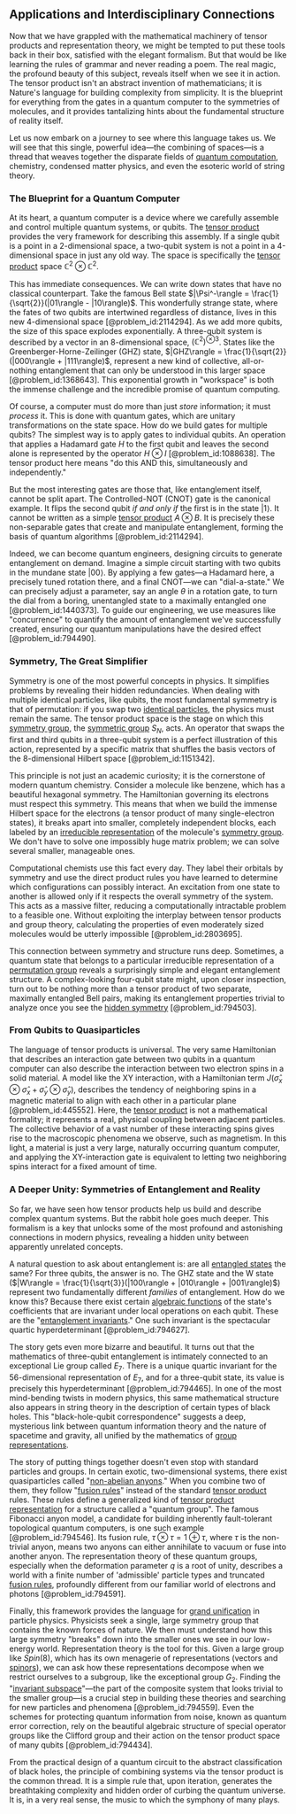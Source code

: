 ## Applications and Interdisciplinary Connections

Now that we have grappled with the mathematical machinery of tensor products and representation theory, we might be tempted to put these tools back in their box, satisfied with the elegant formalism. But that would be like learning the rules of grammar and never reading a poem. The real magic, the profound beauty of this subject, reveals itself when we see it in action. The tensor product isn't an abstract invention of mathematicians; it is Nature's language for building complexity from simplicity. It is the blueprint for everything from the gates in a quantum computer to the symmetries of molecules, and it provides tantalizing hints about the fundamental structure of reality itself.

Let us now embark on a journey to see where this language takes us. We will see that this single, powerful idea—the combining of spaces—is a thread that weaves together the disparate fields of [quantum computation](@article_id:142218), chemistry, condensed matter physics, and even the esoteric world of string theory.

### The Blueprint for a Quantum Computer

At its heart, a quantum computer is a device where we carefully assemble and control multiple quantum systems, or qubits. The [tensor product](@article_id:140200) provides the very framework for describing this assembly. If a single qubit is a point in a 2-dimensional space, a two-qubit system is not a point in a 4-dimensional space in just any old way. The space is specifically the [tensor product](@article_id:140200) space $\mathbb{C}^2 \otimes \mathbb{C}^2$.

This has immediate consequences. We can write down states that have no classical counterpart. Take the famous Bell state $|\Psi^-\rangle = \frac{1}{\sqrt{2}}(|01\rangle - |10\rangle)$. This wonderfully strange state, where the fates of two qubits are intertwined regardless of distance, lives in this new 4-dimensional space [@problem_id:2114294]. As we add more qubits, the size of this space explodes exponentially. A three-qubit system is described by a vector in an 8-dimensional space, $(\mathbb{C}^2)^{\otimes 3}$. States like the Greenberger-Horne-Zeilinger (GHZ) state, $|GHZ\rangle = \frac{1}{\sqrt{2}}(|000\rangle + |111\rangle)$, represent a new kind of collective, all-or-nothing entanglement that can only be understood in this larger space [@problem_id:1368643]. This exponential growth in "workspace" is both the immense challenge and the incredible promise of quantum computing.

Of course, a computer must do more than just *store* information; it must *process* it. This is done with quantum gates, which are unitary transformations on the state space. How do we build gates for multiple qubits? The simplest way is to apply gates to individual qubits. An operation that applies a Hadamard gate $H$ to the first qubit and leaves the second alone is represented by the operator $H \otimes I$ [@problem_id:1088638]. The tensor product here means "do this AND this, simultaneously and independently."

But the most interesting gates are those that, like entanglement itself, cannot be split apart. The Controlled-NOT (CNOT) gate is the canonical example. It flips the second qubit *if and only if* the first is in the state $|1\rangle$. It cannot be written as a simple [tensor product](@article_id:140200) $A \otimes B$. It is precisely these non-separable gates that create and manipulate entanglement, forming the basis of quantum algorithms [@problem_id:2114294].

Indeed, we can become quantum engineers, designing circuits to generate entanglement on demand. Imagine a simple circuit starting with two qubits in the mundane state $|00\rangle$. By applying a few gates—a Hadamard here, a precisely tuned rotation there, and a final CNOT—we can "dial-a-state." We can precisely adjust a parameter, say an angle $\theta$ in a rotation gate, to turn the dial from a boring, unentangled state to a maximally entangled one [@problem_id:1440373]. To guide our engineering, we use measures like "concurrence" to quantify the amount of entanglement we've successfully created, ensuring our quantum manipulations have the desired effect [@problem_id:794490].

### Symmetry, The Great Simplifier

Symmetry is one of the most powerful concepts in physics. It simplifies problems by revealing their hidden redundancies. When dealing with multiple identical particles, like qubits, the most fundamental symmetry is that of permutation: if you swap two [identical particles](@article_id:152700), the physics must remain the same. The tensor product space is the stage on which this [symmetry group](@article_id:138068), the [symmetric group](@article_id:141761) $S_N$, acts. An operator that swaps the first and third qubits in a three-qubit system is a perfect illustration of this action, represented by a specific matrix that shuffles the basis vectors of the 8-dimensional Hilbert space [@problem_id:1151342].

This principle is not just an academic curiosity; it is the cornerstone of modern quantum chemistry. Consider a molecule like benzene, which has a beautiful hexagonal symmetry. The Hamiltonian governing its electrons must respect this symmetry. This means that when we build the immense Hilbert space for the electrons (a tensor product of many single-electron states), it breaks apart into smaller, completely independent blocks, each labeled by an [irreducible representation](@article_id:142239) of the molecule's [symmetry group](@article_id:138068). We don't have to solve one impossibly huge matrix problem; we can solve several smaller, manageable ones.

Computational chemists use this fact every day. They label their orbitals by symmetry and use the direct product rules you have learned to determine which configurations can possibly interact. An excitation from one state to another is allowed only if it respects the overall symmetry of the system. This acts as a massive filter, reducing a computationally intractable problem to a feasible one. Without exploiting the interplay between tensor products and group theory, calculating the properties of even moderately sized molecules would be utterly impossible [@problem_id:2803695].

This connection between symmetry and structure runs deep. Sometimes, a quantum state that belongs to a particular irreducible representation of a [permutation group](@article_id:145654) reveals a surprisingly simple and elegant entanglement structure. A complex-looking four-qubit state might, upon closer inspection, turn out to be nothing more than a tensor product of two separate, maximally entangled Bell pairs, making its entanglement properties trivial to analyze once you see the [hidden symmetry](@article_id:168787) [@problem_id:794503].

### From Qubits to Quasiparticles

The language of tensor products is universal. The very same Hamiltonian that describes an interaction gate between two qubits in a quantum computer can also describe the interaction between two electron spins in a solid material. A model like the XY interaction, with a Hamiltonian term $J(\hat{\sigma}_x\otimes\hat{\sigma}_x + \hat{\sigma}_y\otimes\hat{\sigma}_y)$, describes the tendency of neighboring spins in a magnetic material to align with each other in a particular plane [@problem_id:445552]. Here, the [tensor product](@article_id:140200) is not a mathematical formality; it represents a real, physical coupling between adjacent particles. The collective behavior of a vast number of these interacting spins gives rise to the macroscopic phenomena we observe, such as magnetism. In this light, a material is just a very large, naturally occurring quantum computer, and applying the XY-interaction gate is equivalent to letting two neighboring spins interact for a fixed amount of time.

### A Deeper Unity: Symmetries of Entanglement and Reality

So far, we have seen how tensor products help us build and describe complex quantum systems. But the rabbit hole goes much deeper. This formalism is a key that unlocks some of the most profound and astonishing connections in modern physics, revealing a hidden unity between apparently unrelated concepts.

A natural question to ask about entanglement is: are all [entangled states](@article_id:151816) the same? For three qubits, the answer is no. The GHZ state and the W state ($|W\rangle = \frac{1}{\sqrt{3}}(|100\rangle + |010\rangle + |001\rangle)$) represent two fundamentally different *families* of entanglement. How do we know this? Because there exist certain [algebraic functions](@article_id:187040) of the state's coefficients that are invariant under local operations on each qubit. These are the "[entanglement invariants](@article_id:197616)." One such invariant is the spectacular quartic hyperdeterminant [@problem_id:794627].

The story gets even more bizarre and beautiful. It turns out that the mathematics of three-qubit entanglement is intimately connected to an exceptional Lie group called $E_7$. There is a unique quartic invariant for the 56-dimensional representation of $E_7$, and for a three-qubit state, its value is precisely this hyperdeterminant [@problem_id:794465]. In one of the most mind-bending twists in modern physics, this same mathematical structure also appears in string theory in the description of certain types of black holes. This "black-hole-qubit correspondence" suggests a deep, mysterious link between quantum information theory and the nature of spacetime and gravity, all unified by the mathematics of [group representations](@article_id:144931).

The story of putting things together doesn't even stop with standard particles and groups. In certain exotic, two-dimensional systems, there exist quasiparticles called "[non-abelian anyons](@article_id:136446)." When you combine two of them, they follow "[fusion rules](@article_id:141746)" instead of the standard [tensor product](@article_id:140200) rules. These rules define a generalized kind of [tensor product representation](@article_id:143135) for a structure called a "quantum group". The famous Fibonacci anyon model, a candidate for building inherently fault-tolerant topological quantum computers, is one such example [@problem_id:794546]. Its fusion rule, $\tau \otimes \tau = 1 \oplus \tau$, where $\tau$ is the non-trivial anyon, means two anyons can either annihilate to vacuum or fuse into another anyon. The representation theory of these quantum groups, especially when the deformation parameter $q$ is a root of unity, describes a world with a finite number of 'admissible' particle types and truncated [fusion rules](@article_id:141746), profoundly different from our familiar world of electrons and photons [@problem_id:794591].

Finally, this framework provides the language for [grand unification](@article_id:159879) in particle physics. Physicists seek a single, large symmetry group that contains the known forces of nature. We then must understand how this large symmetry "breaks" down into the smaller ones we see in our low-energy world. Representation theory is the tool for this. Given a large group like $Spin(8)$, which has its own menagerie of representations (vectors and [spinors](@article_id:157560)), we can ask how these representations decompose when we restrict ourselves to a subgroup, like the exceptional group $G_2$. Finding the "[invariant subspace](@article_id:136530)"—the part of the composite system that looks trivial to the smaller group—is a crucial step in building these theories and searching for new particles and phenomena [@problem_id:794559]. Even the schemes for protecting quantum information from noise, known as quantum error correction, rely on the beautiful algebraic structure of special operator groups like the Clifford group and their action on the tensor product space of many qubits [@problem_id:794434].

From the practical design of a quantum circuit to the abstract classification of black holes, the principle of combining systems via the tensor product is the common thread. It is a simple rule that, upon iteration, generates the breathtaking complexity and hidden order of curbing the quantum universe. It is, in a very real sense, the music to which the symphony of many plays.